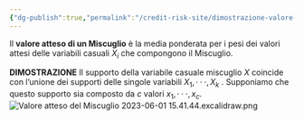 ```yaml
---
{"dg-publish":true,"permalink":"/credit-risk-site/dimostrazione-valore-atteso-di-un-miscuglio/"}
---
```


Il **valore atteso di un Miscuglio** è la media ponderata per i pesi dei valori attesi delle variabili casuali $X_i$ che compongono il Miscuglio.

**DIMOSTRAZIONE**
Il supporto della variabile casuale miscuglio $X$ coincide con l’unione dei supporti delle singole variabili $X_1, · · · , X_k$ .
Supponiamo che questo supporto sia composto da $c$ valori ${x_1, · · · , x_c}$.
![Valore atteso del Miscuglio 2023-06-01 15.41.44.excalidraw.png](/img/user/Credit%20Risk%20_site/allegati/Valore%20atteso%20del%20Miscuglio%202023-06-01%2015.41.44.excalidraw.png)
